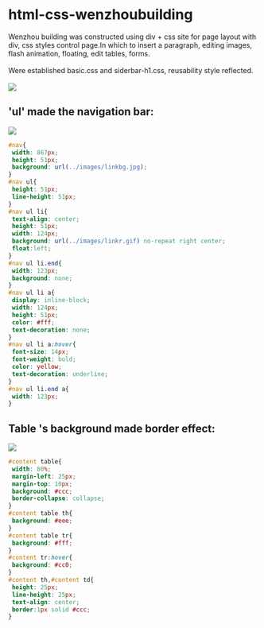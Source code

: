 # html-css-wenzhoubuilding
Wenzhou building was constructed using div + css site for page layout with div, css styles control page.In which to insert a paragraph, editing images, flash animation, floating, edit tables, forms.<br>
<br>
Were established basic.css and siderbar-h1.css, reusability style reflected.<br>
<br>
![](https://github.com/jingwhale/html-css-wenzhoubuilding/raw/master/images/README0.PNG)
## 'ul' made the navigation bar:
![](https://github.com/jingwhale/html-css-wenzhoubuilding/raw/master/images/README2.PNG)
```css
#nav{
 width: 867px;
 height: 51px;
 background: url(../images/linkbg.jpg);
}
#nav ul{
 height: 51px;
 line-height: 51px;
}
#nav ul li{
 text-align: center;
 height: 51px;
 width: 124px;
 background: url(../images/linkr.gif) no-repeat right center;
 float:left;
}
#nav ul li.end{
 width: 123px;
 background: none;
}
#nav ul li a{
 display: inline-block;
 width: 124px;
 height: 51px;
 color: #fff;
 text-decoration: none;
}
#nav ul li a:hover{
 font-size: 14px;
 font-weight: bold;
 color: yellow;
 text-decoration: underline;
}
#nav ul li.end a{
 width: 123px;
}
```
## Table 's background made border effect:
![](https://github.com/jingwhale/html-css-wenzhoubuilding/raw/master/images/README3.PNG)
```css
#content table{
 width: 80%;
 margin-left: 25px;
 margin-top: 10px;
 background: #ccc;
 border-collapse: collapse;
}
#content table th{
 background: #eee;
}
#content table tr{
 background: #fff;
}
#content tr:hover{
 background: #cc0;
}
#content th,#content td{
 height: 25px;
 line-height: 25px;
 text-align: center;
 border:1px solid #ccc;
}
```


